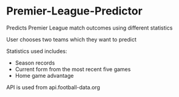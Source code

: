 # Premier-League-Predictor
Predicts Premier League match outcomes using different statistics

User chooses two teams which they want to predict 

Statistics used includes:
* Season records
* Current form from the most recent five games
* Home game advantage

API is used from api.football-data.org
